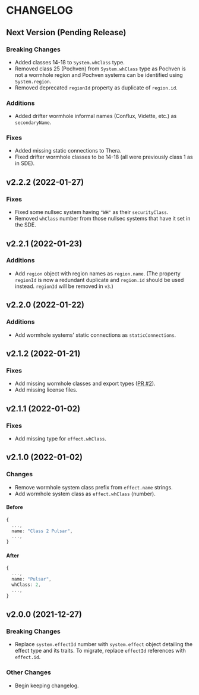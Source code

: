 # CHANGELOG

## Next Version (Pending Release)

### Breaking Changes

- Added classes 14-18 to `System.whClass` type.
- Removed class 25 (Pochven) from `System.whClass` type as Pochven is not a wormhole region and Pochven systems can be identified using `System.region`.
- Removed deprecated `regionId` property as duplicate of `region.id`.

### Additions

- Added drifter wormhole informal names (Conflux, Vidette, etc.) as `secondaryName`.

### Fixes

- Added missing static connections to Thera.
- Fixed drifter wormhole classes to be 14-18 (all were previously class 1 as in SDE).

## v2.2.2 (2022-01-27)

### Fixes

- Fixed some nullsec system having `"WH"` as their `securityClass`.
- Removed `whClass` number from those nullsec systems that have it set in the SDE.

## v2.2.1 (2022-01-23)

### Additions

- Add `region` object with region names as `region.name`. (The property `regionId` is now a redundant duplicate and `region.id` should be used instead. `regionId` will be removed in `v3`.)

## v2.2.0 (2022-01-22)

### Additions

- Add wormhole systems' static connections as `staticConnections`.

## v2.1.2 (2022-01-21)

### Fixes

- Add missing wormhole classes and export types ([PR #2](https://github.com/joonashak/eve-data/pull/2)).
- Add missing license files.

## v2.1.1 (2022-01-02)

### Fixes

- Add missing type for `effect.whClass`.

## v2.1.0 (2022-01-02)

### Changes

- Remove wormhole system class prefix from `effect.name` strings.
- Add wormhole system class as `effect.whClass` (number).

#### Before

```typescript
{
  ...,
  name: "Class 2 Pulsar",
  ...,
}
```

#### After

```typescript
{
  ...,
  name: "Pulsar",
  whClass: 2,
  ...,
}
```

## v2.0.0 (2021-12-27)

### Breaking Changes

- Replace `system.effectId` number with `system.effect` object detailing the effect type and its traits. To migrate, replace `effectId` references with `effect.id`.

### Other Changes

- Begin keeping changelog.
